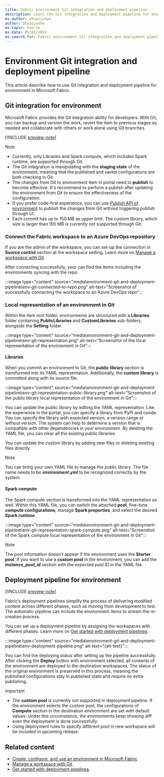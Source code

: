 ```yaml
---
title: Fabric environment Git integration and deployment pipeline
description: Learn the Git integration and deployment pipeline for environment.
ms.author: shuaijunye
author: ShuaijunYe
ms.topic: how-to
ms.date: 05/01/2024
ms.search.for: Fabric environment Git integration and deployment pipeline
---
```


# Environment Git integration and deployment pipeline

This article describe how to use Git integration and deployment pipeline for environment in Microsoft Fabric.

## Git integration for environment

Microsoft Fabric provides the Git integration ability for developers. With Git, you can backup and version the work, revert the item to previous stages as needed and collaborate with others or work alone using Git branches.

[!INCLUDE [preview-note](../includes/feature-preview-note.md)]

> [!NOTE]
>
> - Currently, only Libraries and Spark compute, which includes Spark runtime, are supported through Git.
> - The Git integration is manipulating with the **staging state** of the environment, meaning that the published and saved configurations are both checking in Git.
> - The changes from Git to environment item in portal need to **publish** to become effective. It's recommend to perform a publish after updating the environment from Git to ensure the effectiveness of the configuration.
> - If you prefer code-first experience, you can use [Publish API of environment](environment-public-APIs.md#make-the-changes-effective) to publish the changes from Git without triggering publish through UI.
> - Each commit has up to 150 MB as upper limit. The custom library, which size is larger than 150 MB is currently not supported through Git.

### Connect the Fabric workspace to an Azure DevOps repository

If you are the admin of the workspace, you can set-up the connection in **Source control** section at the workspace setting. Learn more on [Manage a workspace with Git](../cicd/git-integration/git-get-started.md).

After connecting successfully, your can find the items including the environments syncing with the repo.

:::image type="content" source="media\environment-git-and-deployment-pipeline\env-git-connected-to-repo.png" alt-text="Screenshot of successfully connecting the workspace to an Azure DevOps repo":::

### Local representation of an environment in Git

Within the item root folder, environments are structured with a **Libraries** folder containing **PublicLibraries** and **CustomLibraries** sub-folders, alongside the **Setting** folder.

:::image type="content" source="media\environment-git-and-deployment-pipeline\env-git-representation.png" alt-text="Screenshot of the local representation of the environment in Git":::

#### Libraries

When you commit an environment to Git, the **public library** section is transformed into its YAML representation. Additionally, the **custom library** is committed along with its source file.

:::image type="content" source="media\environment-git-and-deployment-pipeline\env-git-representation-public-library.png" alt-text="Screenshot of the public library local representation of the environment in Git":::

You can update the public library by editing the YAML representation. Like the experience in the portal, you can specify a library from PyPI and conda. You can specify the library with expected version, a version range or without version. The system can help to determine a version that is compatible with other dependencies in your environment. By deleting the YAML file, you can clear all the existing public libraries.

You can update the custom library by adding new files or deleting existing files directly.

> [!NOTE]
> You can bring your own YAML file to manage the public library. The file name needs to be ***environment.yml*** to be recognized correctly by the system.

#### Spark compute

The Spark compute section is transformed into the YAML representation as well. Within this YAML file, you can switch the attached **pool**, fine-tune **compute configurations**, manage **Spark properties**, and select the desired **Spark runtime**.

:::image type="content" source="media\environment-git-and-deployment-pipeline\env-git-representation-spark-compute.png" alt-text="Screenshot of the Spark compute local representation of the environment in Git":::

> [!NOTE]
>
> The pool information doesn't appear if the environment uses the **Starter pool**. If you want to use a **custom pool** in the environment, you can add the ***instance_pool_id*** section with the expected pool ID in the YAML file.

## Deployment pipeline for environment

[!INCLUDE [preview-note](../includes/feature-preview-note.md)]

Fabric’s deployment pipelines simplify the process of delivering modified content across different phases, such as moving from development to test. The automatic pipeline can include the environment items to stream the re-creation process.

You can set up a deployment pipeline by assigning the workspaces with different phases. Learn more on [Get started with deployment pipelines](../cicd/deployment-pipelines/get-started-with-deployment-pipelines.md).

:::image type="content" source="media\environment-git-and-deployment-pipeline\env-deployment-pipeline.png" alt-text="{alt-text}":::

You can find the deploying status after setting up the pipeline successfully. After clicking the **Deploy** button with environment selected, all contents of the environment are deployed to the destination workspaces. The status of the original environment is preserved in this process, meaning the published configurations stay in published state and require no extra publishing.

> [!IMPORTANT]
>
> - The **custom pool** is currently not supported in deployment pipeline. If the environment selects the custom pool, the configurations of **Compute** section in the destination environment are set with default values. Under this circumstance, the environments keep showing diff even the deployment is done successfully.
> - Using deployment rules to specify different pool in new workspace will be included in upcoming release.

## Related content

- [Create, configure, and use an environment in Microsoft Fabric](create-and-use-environment.md).
- [Manage a workspace with Git](../cicd/git-integration/git-get-started.md).
- [Get started with deployment pipelines](../cicd/deployment-pipelines/get-started-with-deployment-pipelines.md).
